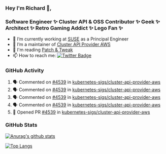 ### Hey I'm Richard 👋, 

<h3 align="left">Software Engineer ✨ Cluster API & OSS Contributor ✨ Geek ✨ Architect ✨ Retro Gaming Addict ✨ Lego Fan ✨</h3>

- 🔭 I’m currently working at [SUSE](https://www.suse.com/) as a Principal Engineer
- 👯 I’m a maintainer of [Cluster API Provider AWS](https://github.com/kubernetes-sigs/cluster-api-provider-aws)
- 💬 I'm reading [Patch & Tweak](https://bjooks.com/products/patch-tweak-exploring-modular-synthesis)
- 📫 How to reach me: [![Twitter Badge](https://img.shields.io/badge/-@fruit_case-00acee?style=flat&logo=Twitter&logoColor=white)](https://twitter.com/intent/follow?screen_name=fruit_case "Follow on Twitter")

### GitHub Activity 

<!--START_SECTION:activity-->
1. 🗣 Commented on [#4539](https://github.com/kubernetes-sigs/cluster-api-provider-aws/pull/4539#issuecomment-1747289033) in [kubernetes-sigs/cluster-api-provider-aws](https://github.com/kubernetes-sigs/cluster-api-provider-aws)
2. 🗣 Commented on [#4539](https://github.com/kubernetes-sigs/cluster-api-provider-aws/pull/4539#issuecomment-1747287998) in [kubernetes-sigs/cluster-api-provider-aws](https://github.com/kubernetes-sigs/cluster-api-provider-aws)
3. 🗣 Commented on [#4539](https://github.com/kubernetes-sigs/cluster-api-provider-aws/pull/4539#issuecomment-1747287488) in [kubernetes-sigs/cluster-api-provider-aws](https://github.com/kubernetes-sigs/cluster-api-provider-aws)
4. 🗣 Commented on [#4539](https://github.com/kubernetes-sigs/cluster-api-provider-aws/pull/4539#issuecomment-1747285263) in [kubernetes-sigs/cluster-api-provider-aws](https://github.com/kubernetes-sigs/cluster-api-provider-aws)
5. 💪 Opened PR [#4539](https://github.com/kubernetes-sigs/cluster-api-provider-aws/pull/4539) in [kubernetes-sigs/cluster-api-provider-aws](https://github.com/kubernetes-sigs/cluster-api-provider-aws)
<!--END_SECTION:activity-->

### GitHub Stats

[![Anurag's github stats](https://github-readme-stats.vercel.app/api?username=richardcase&count_private=true&show_icons=true)](https://github.com/anuraghazra/github-readme-stats)

[![Top Langs](https://github-readme-stats.vercel.app/api/top-langs/?username=richardcase&hide=html&layout=compact)](https://github.com/anuraghazra/github-readme-stats)
